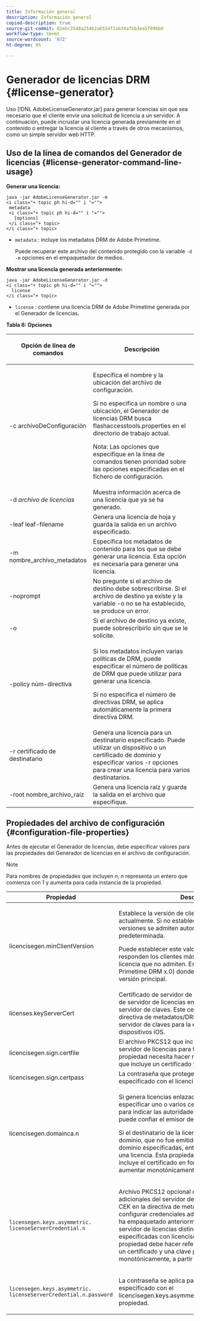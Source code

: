 ```yaml
---
title: Información general
description: Información general
copied-description: true
source-git-commit: 02ebc3548a254b2a6554f1ab34afbb3ea5f09bb8
workflow-type: tm+mt
source-wordcount: '672'
ht-degree: 0%

---
```


# Generador de licencias DRM {#license-generator}

Uso [!DNL AdobeLicenseGenerator.jar] para generar licencias sin que sea necesario que el cliente envíe una solicitud de licencia a un servidor. A continuación, puede incrustar una licencia generada previamente en el contenido o entregar la licencia al cliente a través de otros mecanismos, como un simple servidor web HTTP.

## Uso de la línea de comandos del Generador de licencias {#license-generator-command-line-usage}

**Generar una licencia:**

```
java -jar AdobeLicenseGenerator.jar -m 
<i class="+ topic ph hi-d="" i "="">
 metadata 
 <i class="+ topic ph hi-d="" i "="">
   [options]
 </i class="+ topic>
</i class="+ topic>
```

* `metadata` : incluye los metadatos DRM de Adobe Primetime.

  Puede recuperar este archivo del contenido protegido con la variable `-d -m` opciones en el empaquetador de medios.

**Mostrar una licencia generada anteriormente:**

```
java -jar AdobeLicenseGenerator.jar -d 
<i class="+ topic ph hi-d="" i "="">
  license
</i class="+ topic>
```

* `license` : contiene una licencia DRM de Adobe Primetime generada por el Generador de licencias.

**Tabla 6: Opciones**

<table frame="all" colsep="1" rowsep="1" class="+ topic/table adobe-d/table " id="table_skr_vry_n4">  
 <thead class="- topic/thead "> 
  <tr rowsep="1" class="- topic/row "> 
   <th colname="1" class="- topic/entry entry"> <p class="- topic/p ">Opción de línea de comandos </p> </th> 
   <th colname="2" class="- topic/entry entry"> <p class="- topic/p ">Descripción </p> </th> 
  </tr> 
 </thead>
 <tbody class="- topic/tbody "> 
  <tr rowsep="1" class="- topic/row "> 
   <td colname="1" class="- topic/entry "><span class="+ topic/ph pr-d/codeph codeph">-c archivoDeConfiguración</span> </td> 
   <td colname="2" class="- topic/entry "> <p class="- topic/p ">Especifica el nombre y la ubicación del archivo de configuración. </p> <p class="- topic/p ">Si no especifica un nombre o una ubicación, el Generador de licencias DRM busca <span class="filepath"> flashaccesstools.properties</span> en el directorio de trabajo actual. </p> <p>Nota: Las opciones que especifique en la línea de comandos tienen prioridad sobre las opciones especificadas en el fichero de configuración. </p> </td> 
  </tr> 
  <tr rowsep="1" class="- topic/row "> 
   <td colname="1" class="- topic/entry "> <p class="- topic/p ">-d <i class="+ topic/ph hi-d/i "><span class="+ topic/ph pr-d/codeph codeph"> archivo de licencias</span></i> </p> </td> 
   <td colname="2" class="- topic/entry "> Muestra información acerca de una licencia que ya se ha generado. </td> 
  </tr> 
  <tr rowsep="1" class="- topic/row "> 
   <td colname="1" class="- topic/entry "><span class="+ topic/ph pr-d/codeph codeph">-leaf leaf-filename</span> </td> 
   <td colname="2" class="- topic/entry "> Genera una licencia de hoja y guarda la salida en un archivo especificado. </td> 
  </tr> 
  <tr rowsep="1" class="- topic/row "> 
   <td colname="1" class="- topic/entry "><span class="+ topic/ph pr-d/codeph codeph">-m nombre_archivo_metadatos</span> </td> 
   <td colname="2" class="- topic/entry "> Especifica los metadatos de contenido para los que se debe generar una licencia. Esta opción es necesaria para generar una licencia. </td> 
  </tr> 
  <tr rowsep="1" class="- topic/row "> 
   <td colname="1" class="- topic/entry "><span class="codeph"> -noprompt</span> </td> 
   <td colname="2" class="- topic/entry ">No pregunte si el archivo de destino debe sobrescribirse. Si el archivo de destino ya existe y la variable <span class="codeph"> -o</span> no se ha establecido, se produce un error. </td> 
  </tr> 
  <tr rowsep="1" class="- topic/row "> 
   <td colname="1" class="- topic/entry "><span class="codeph"> -o</span> </td> 
   <td colname="2" class="- topic/entry "> Si el archivo de destino ya existe, puede sobrescribirlo sin que se le solicite. </td> 
  </tr> 
  <tr rowsep="1" class="- topic/row "> 
   <td colname="1" class="- topic/entry "><span class="+ topic/ph pr-d/codeph codeph">-policy núm-directiva</span> </td> 
   <td colname="2" class="- topic/entry "> <p>Si los metadatos incluyen varias políticas de DRM, puede especificar el número de políticas de DRM que puede utilizar para generar una licencia. </p> <p>Si no especifica el número de directivas DRM, se aplica automáticamente la primera directiva DRM. </p> </td> 
  </tr> 
  <tr rowsep="1" class="- topic/row "> 
   <td colname="1" class="- topic/entry "><span class="+ topic/ph pr-d/codeph codeph">-r certificado de destinatario</span> </td> 
   <td colname="2" class="- topic/entry ">Genera una licencia para un destinatario especificado. Puede utilizar un dispositivo o un certificado de dominio y especificar varios <span class="+ topic/ph pr-d/codeph codeph"> -r </span>opciones para crear una licencia para varios destinatarios. </td> 
  </tr> 
  <tr rowsep="0" class="- topic/row "> 
   <td colname="1" class="- topic/entry "><span class="+ topic/ph pr-d/codeph codeph">-root nombre_archivo_raíz</span> </td> 
   <td colname="2" class="- topic/entry "> Genera una licencia raíz y guarda la salida en el archivo que especifique. </td> 
  </tr> 
 </tbody> 
</table>

## Propiedades del archivo de configuración {#configuration-file-properties}

Antes de ejecutar el Generador de licencias, debe especificar valores para las propiedades del Generador de licencias en el archivo de configuración.

>[!NOTE]
>
>Para nombres de propiedades que incluyen *n*, *n* representa un entero que comienza con 1 y aumenta para cada instancia de la propiedad.

<table frame="all" colsep="1" rowsep="1" class="+ topic/table adobe-d/table " id="table_qk1_rry_n4"> 
 <thead class="- topic/thead "> 
  <tr rowsep="1" class="- topic/row "> 
   <th colname="1" class="- topic/entry entry"> Propiedad </th> 
   <th colname="2" class="- topic/entry entry"> Descripción </th> 
  </tr> 
 </thead>
 <tbody class="- topic/tbody "> 
  <tr rowsep="1" class="- topic/row "> 
   <td colname="1" class="- topic/entry "><span class="+ topic/ph pr-d/codeph codeph"> licencisegen.minClientVersion</span> </td> 
   <td colname="2" class="- topic/entry "> <p>Establece la versión de cliente mínima admitida actualmente. Si no establece esta propiedad, todas las versiones se admiten automáticamente de forma predeterminada. </p> <p>Puede establecer este valor para controlar cómo responden los clientes más antiguos a los requisitos de licencia que no admiten. Especificar <span class="codeph"> x</span> (para Adobe Primetime DRM x.0) donde <span class="codeph"> x</span> representa un número de versión principal. </p> </td> 
  </tr> 
  <tr rowsep="1" class="- topic/row "> 
   <td colname="1" class="- topic/entry "><span class="+ topic/ph pr-d/codeph codeph"> licenses.keyServerCert</span> </td> 
   <td colname="2" class="- topic/entry "> Certificado de servidor de claves, que es un certificado de servidor de licencias emitido por Adobe que utiliza el servidor de claves. Este certificado se aplica solo si la directiva de metadatos/DRM indica que se requiere un servidor de claves para la entrega de claves a dispositivos iOS. </td> 
  </tr> 
  <tr rowsep="1" class="- topic/row "> 
   <td colname="1" class="- topic/entry "><span class="+ topic/ph pr-d/codeph codeph"> licencisegen.sign.certfile</span> </td> 
   <td colname="2" class="- topic/entry "> El archivo PKCS12 que incluye las credenciales del servidor de licencias para firmar licencias. Esta propiedad necesita hacer referencia a un archivo .pfx que incluye un certificado y una clave privada. </td> 
  </tr> 
  <tr rowsep="1" class="- topic/row "> 
   <td colname="1" class="- topic/entry "><span class="+ topic/ph pr-d/codeph codeph"> licencisegen.sign.certpass</span> </td> 
   <td colname="2" class="- topic/entry ">La contraseña que protege el archivo que ha especificado con el <span class="+ topic/ph pr-d/codeph codeph"> licencisegen.sign.certfile</span> opción. </td> 
  </tr> 
  <tr rowsep="1" class="- topic/row "> 
   <td colname="1" class="- topic/entry "><span class="+ topic/ph pr-d/codeph codeph">licencisegen.domainca.n</span> </td> 
   <td colname="2" class="- topic/entry "> <p>Si genera licencias enlazadas al dominio, debe especificar uno o varios certificados de CA de dominio para indicar las autoridades de dominio en las que puede confiar el emisor de la licencia. </p> <p>Si el destinatario de la licencia es un certificado de dominio, que no fue emitido por una de las CA de dominio especificadas, entonces no se puede generar una licencia. Esta propiedad especifica un <span class="filepath"> .cer</span> que incluye el certificado en formato PEM o DER. <span class="codeph">n</span> debe aumentar monotónicamente, a partir de 1. </p> </td> 
  </tr> 
  <tr rowsep="1" class="- topic/row "> 
   <td colname="1" class="- topic/entry "> 
    <code>licensegen.keys.asymmetric. licenseServerCredential.n</code>
   </td> 
   <td colname="2" class="- topic/entry "> <p class="- topic/p ">Archivo PKCS12 opcional que incluye credenciales adicionales del servidor de licencias para descifrar el CEK en la directiva de metadatos y DRM. Puede configurar credenciales adicionales si el contenido se ha empaquetado anteriormente con un certificado del servidor de licencias distinto de las credenciales especificadas con <span class="codeph"> licencisegen.sign.certfile</span>. Esta propiedad debe hacer referencia a un <span class="filepath"> .pfx</span> que incluye un certificado y una clave privada. <span class="codeph">n</span> debe aumentar monotónicamente, a partir de 1. </p> </td> 
  </tr> 
  <tr rowsep="0" class="- topic/row "> 
   <td colname="1" class="- topic/entry "> 
    <code>licensegen.keys.asymmetric. licenseServerCredential.n.password</code>
   </td> 
   <td colname="2" class="- topic/entry "> <p>La contraseña se aplica para proteger el archivo que ha especificado con el<span class="+ topic/ph pr-d/codeph codeph"> licencisegen.keys.asymmetric.licenseServerCredential.n</span> propiedad. </p> </td> 
  </tr> 
 </tbody> 
</table>
